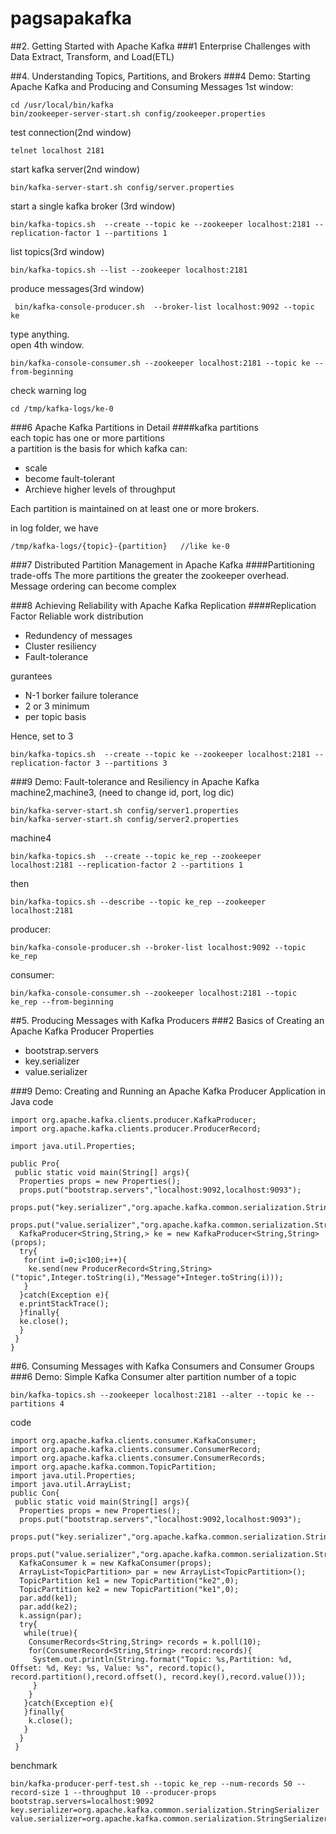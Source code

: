 # pagsapakafka
##2. Getting Started with Apache Kafka
###1 Enterprise Challenges with Data
Extract, Transform, and Load(ETL)


##4. Understanding Topics, Partitions, and Brokers
###4 Demo: Starting Apache Kafka and Producing and Consuming Messages
1st window:
```
cd /usr/local/bin/kafka
bin/zookeeper-server-start.sh config/zookeeper.properties
```
test connection(2nd window)
```
telnet localhost 2181
```
start kafka server(2nd window)
```
bin/kafka-server-start.sh config/server.properties
```
start a single kafka broker (3rd window)
```
bin/kafka-topics.sh  --create --topic ke --zookeeper localhost:2181 --replication-factor 1 --partitions 1
```
list topics(3rd window)
```
bin/kafka-topics.sh --list --zookeeper localhost:2181
```
produce messages(3rd window)
```
 bin/kafka-console-producer.sh  --broker-list localhost:9092 --topic ke
```
type anything.  
open 4th window.
```
bin/kafka-console-consumer.sh --zookeeper localhost:2181 --topic ke --from-beginning
```
check warning log
```
cd /tmp/kafka-logs/ke-0
``` 

###6 Apache Kafka Partitions in Detail
####kafka partitions  
each topic has one or more partitions  
a partition is the basis for which kafka can:
- scale
- become fault-tolerant
- Archieve higher levels of throughput

Each partition is maintained on at least one or more brokers.  

in log folder, we have
```
/tmp/kafka-logs/{topic}-{partition}   //like ke-0
```
###7 Distributed Partition Management in Apache Kafka
####Partitioning trade-offs
The more partitions the greater the zookeeper overhead.  
Message ordering can become complex 


###8 Achieving Reliability with Apache Kafka Replication
####Replication Factor
Reliable work distribution
- Redundency of messages
- Cluster resiliency
- Fault-tolerance  

gurantees
- N-1 borker failure tolerance
- 2 or 3 minimum
- per topic basis  


Hence, set to 3
```
bin/kafka-topics.sh  --create --topic ke --zookeeper localhost:2181 --replication-factor 3 --partitions 3
```
###9 Demo: Fault-tolerance and Resiliency in Apache Kafka
machine2,machine3, (need to change id, port, log dic)
```
bin/kafka-server-start.sh config/server1.properties
bin/kafka-server-start.sh config/server2.properties
```
machine4
```
bin/kafka-topics.sh  --create --topic ke_rep --zookeeper localhost:2181 --replication-factor 2 --partitions 1
```
then
```
bin/kafka-topics.sh --describe --topic ke_rep --zookeeper localhost:2181
```
producer:
```
bin/kafka-console-producer.sh --broker-list localhost:9092 --topic ke_rep
```
consumer:
```
bin/kafka-console-consumer.sh --zookeeper localhost:2181 --topic ke_rep --from-beginning
```
##5. Producing Messages with Kafka Producers
###2 Basics of Creating an Apache Kafka Producer
Properties
- bootstrap.servers
- key.serializer
- value.serializer

###9 Demo: Creating and Running an Apache Kafka Producer Application in Java
code
```
import org.apache.kafka.clients.producer.KafkaProducer;
import org.apache.kafka.clients.producer.ProducerRecord;

import java.util.Properties;

public Pro{
 public static void main(String[] args){
  Properties props = new Properties();
  props.put("bootstrap.servers","localhost:9092,localhost:9093");
  props.put("key.serializer","org.apache.kafka.common.serialization.StringSerializer");
  props.put("value.serializer","org.apache.kafka.common.serialization.StringSerializer");
  KafkaProducer<String,String,> ke = new KafkaProducer<String,String>(props);
  try{
   for(int i=0;i<100;i++){
    ke.send(new ProducerRecord<String,String>("topic",Integer.toString(i),"Message"+Integer.toString(i)));
   }
  }catch(Exception e){
  e.printStackTrace();
  }finally{
  ke.close();
  }
 }
}
```
##6. Consuming Messages with Kafka Consumers and Consumer Groups
###6 Demo: Simple Kafka Consumer
alter partition number of a topic
```
bin/kafka-topics.sh --zookeeper localhost:2181 --alter --topic ke --partitions 4
```
code
```
import org.apache.kafka.clients.consumer.KafkaConsumer;
import org.apache.kafka.clients.consumer.ConsumerRecord;
import org.apache.kafka.clients.consumer.ConsumerRecords;
import org.apache.kafka.common.TopicPartition;
import java.util.Properties;
import java.util.ArrayList;
public Con{
 public static void main(String[] args){
  Properties props = new Properties();
  props.put("bootstrap.servers","localhost:9092,localhost:9093");
  props.put("key.serializer","org.apache.kafka.common.serialization.StringSerializer");
  props.put("value.serializer","org.apache.kafka.common.serialization.StringSerializer");
  KafkaConsumer k = new KafkaConsumer(props);
  ArrayList<TopicPartition> par = new ArrayList<TopicPartition>();
  TopicPartition ke1 = new TopicPartition("ke2",0);
  TopicPartition ke2 = new TopicPartition("ke1",0);
  par.add(ke1);
  par.add(ke2);
  k.assign(par);
  try{
   while(true){
    ConsumerRecords<String,String> records = k.poll(10);
    for(ConsumerRecord<String,String> record:records){
     System.out.println(String.format("Topic: %s,Partition: %d, Offset: %d, Key: %s, Value: %s", record.topic(), record.partition(),record.offset(), record.key(),record.value()));
     }
    }
   }catch(Exception e){
   }finally{
    k.close();
   }
  }
 } 
```
benchmark
```
bin/kafka-producer-perf-test.sh --topic ke_rep --num-records 50 --record-size 1 --throughput 10 --producer-props bootstrap.servers=localhost:9092 key.serializer=org.apache.kafka.common.serialization.StringSerializer value.serializer=org.apache.kafka.common.serialization.StringSerializer
```
